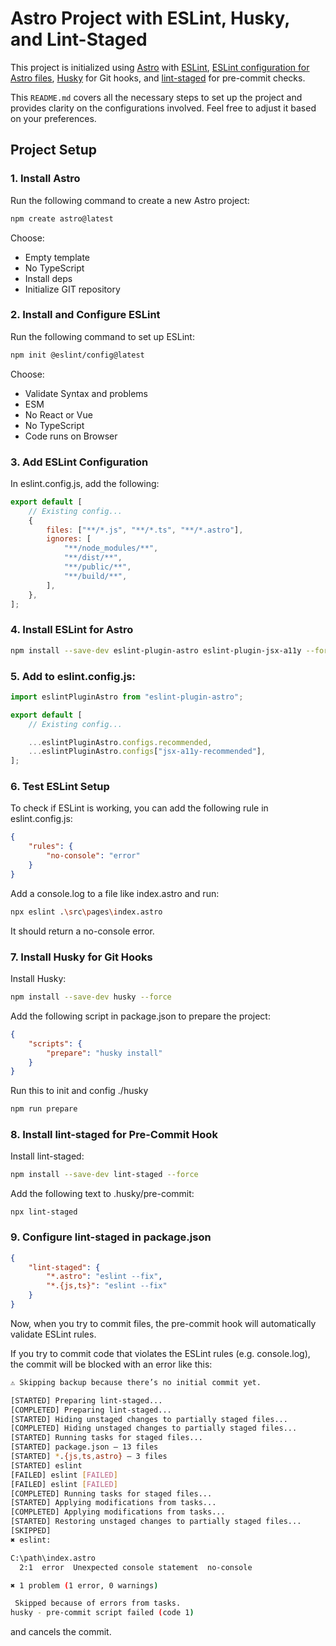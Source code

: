 # Astro Project with ESLint, Husky, and Lint-Staged

This project is initialized using [Astro](https://astro.build/) with [ESLint](https://eslint.org/), [ESLint configuration for Astro files](https://ota-meshi.github.io/eslint-plugin-astro/), [Husky](https://typicode.github.io/husky/) for Git hooks, and [lint-staged](https://www.npmjs.com/package/lint-staged) for pre-commit checks.

This `README.md` covers all the necessary steps to set up the project and provides clarity on the configurations involved. Feel free to adjust it based on your preferences.

## Project Setup

### 1. Install Astro

Run the following command to create a new Astro project:

```bash
npm create astro@latest
```

Choose:

-  Empty template
-  No TypeScript
-  Install deps
-  Initialize GIT repository

### 2. Install and Configure ESLint

Run the following command to set up ESLint:

```bash
npm init @eslint/config@latest
```

Choose:

-  Validate Syntax and problems
-  ESM
-  No React or Vue
-  No TypeScript
-  Code runs on Browser

### 3. Add ESLint Configuration

In eslint.config.js, add the following:

```javascript
export default [
	// Existing config...
	{
		files: ["**/*.js", "**/*.ts", "**/*.astro"],
		ignores: [
			"**/node_modules/**",
			"**/dist/**",
			"**/public/**",
			"**/build/**",
		],
	},
];
```

### 4. Install ESLint for Astro

```bash
npm install --save-dev eslint-plugin-astro eslint-plugin-jsx-a11y --force
```

### 5. Add to eslint.config.js:

```javascript
import eslintPluginAstro from "eslint-plugin-astro";

export default [
	// Existing config...

	...eslintPluginAstro.configs.recommended,
	...eslintPluginAstro.configs["jsx-a11y-recommended"],
];
```

### 6. Test ESLint Setup

To check if ESLint is working, you can add the following rule in eslint.config.js:

```json
{
	"rules": {
		"no-console": "error"
	}
}
```

Add a console.log to a file like index.astro and run:

```bash
npx eslint .\src\pages\index.astro
```

It should return a no-console error.

### 7. Install Husky for Git Hooks

Install Husky:

```bash
npm install --save-dev husky --force
```

Add the following script in package.json to prepare the project:

```json
{
	"scripts": {
		"prepare": "husky install"
	}
}
```

Run this to init and config ./husky

```bash
npm run prepare
```

### 8. Install lint-staged for Pre-Commit Hook

Install lint-staged:

```bash
npm install --save-dev lint-staged --force
```

Add the following text to .husky/pre-commit:

```
npx lint-staged
```

### 9. Configure lint-staged in package.json

```json
{
	"lint-staged": {
		"*.astro": "eslint --fix",
		"*.{js,ts}": "eslint --fix"
	}
}
```

Now, when you try to commit files, the pre-commit hook will automatically validate ESLint rules.

If you try to commit code that violates the ESLint rules (e.g. console.log), the commit will be blocked with an error like this:

```bash
⚠ Skipping backup because there’s no initial commit yet.

[STARTED] Preparing lint-staged...
[COMPLETED] Preparing lint-staged...
[STARTED] Hiding unstaged changes to partially staged files...
[COMPLETED] Hiding unstaged changes to partially staged files...
[STARTED] Running tasks for staged files...
[STARTED] package.json — 13 files
[STARTED] *.{js,ts,astro} — 3 files
[STARTED] eslint
[FAILED] eslint [FAILED]
[FAILED] eslint [FAILED]
[COMPLETED] Running tasks for staged files...
[STARTED] Applying modifications from tasks...
[COMPLETED] Applying modifications from tasks...
[STARTED] Restoring unstaged changes to partially staged files...
[SKIPPED]
✖ eslint:

C:\path\index.astro
  2:1  error  Unexpected console statement  no-console

✖ 1 problem (1 error, 0 warnings)

 Skipped because of errors from tasks.
husky - pre-commit script failed (code 1)
```

and cancels the commit.
